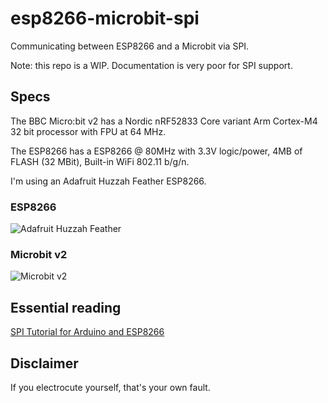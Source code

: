 # esp8266-microbit-spi

Communicating between ESP8266 and a Microbit via SPI.

Note: this repo is a WIP. Documentation is very poor for SPI support.

## Specs

The BBC Micro:bit v2 has a Nordic nRF52833 Core variant	Arm Cortex-M4 32 bit processor with FPU at 64 MHz.

The ESP8266 has a ESP8266 @ 80MHz with 3.3V logic/power, 4MB of FLASH (32 MBit), Built-in WiFi 802.11 b/g/n.

I'm using an Adafruit Huzzah Feather ESP8266.

### ESP8266

![Adafruit Huzzah Feather](https://user-images.githubusercontent.com/1639527/201537451-4825d28a-1627-4774-a079-92e32e4f6f62.png)

### Microbit v2

![Microbit v2](https://user-images.githubusercontent.com/1639527/201537450-9c39dbdb-c4e4-4cca-a10d-828d2061f5e1.png)

## Essential reading

[SPI Tutorial for Arduino and ESP8266](https://diyi0t.com/spi-tutorial-for-arduino-and-esp8266/)

## Disclaimer

If you electrocute yourself, that's your own fault.
